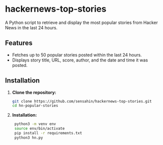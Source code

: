 # hackernews-top-stories

A Python script to retrieve and display the most popular stories from Hacker News in the last 24 hours.

## Features

- Fetches up to 50 popular stories posted within the last 24 hours.
- Displays story title, URL, score, author, and the date and time it was posted.

## Installation

1. **Clone the repository:**

   ```bash
   git clone https://github.com/sensahin/hackernews-top-stories.git
   cd hn-popular-stories


1. **Installation:**

   ```bash
    python3 -m venv env
    source env/bin/activate
    pip install -r requirements.txt
    python3 hn.py
